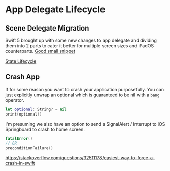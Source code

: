 # App Delegate Lifecycle





 
## Scene Delegate Migration
Swift 5 brought up with some new changes to app delegate and dividing them into 2 parts to cater it better for multiple screen sizes and iPadOS counterparts.
[Good small snippet](https://dev.to/kevinmaarek/add-a-scene-delegate-to-your-current-project-5on)


[State Lifecycle](https://www.dummies.com/web-design-development/mobile-apps/basics-of-states-in-the-lifecycle-of-an-ios-app/)



## Crash App

If for some reason you want to crash your application purposefully. You can just explicitly unwrap an optional which is guaranteed to be nil with a `bang` operator.
```swift
let optional: String? = nil
print(optional!)
```

I'm presuming we also have an option to send a SignalAlert / Interrupt to iOS Springboard to crash to home screen.


```swift
fatalError()
// OR
preconditionFailure()
```

https://stackoverflow.com/questions/32511178/easiest-way-to-force-a-crash-in-swift